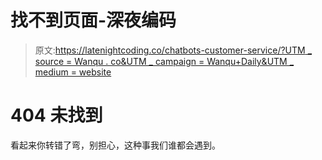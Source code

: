 # 找不到页面-深夜编码

> 原文:[https://latenightcoding.co/chatbots-customer-service/?UTM _ source = Wanqu . co&UTM _ campaign = Wanqu+Daily&UTM _ medium = website](https://latenightcoding.co/chatbots-customer-service/?utm_source=wanqu.co&utm_campaign=Wanqu+Daily&utm_medium=website)

# 404 未找到

看起来你转错了弯，别担心，这种事我们谁都会遇到。